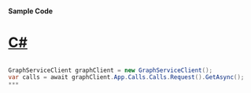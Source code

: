#### Sample Code
# [C#](#tab/c-sharp)

```C#

GraphServiceClient graphClient = new GraphServiceClient();
var calls = await graphClient.App.Calls.Calls.Request().GetAsync();
*** 

```